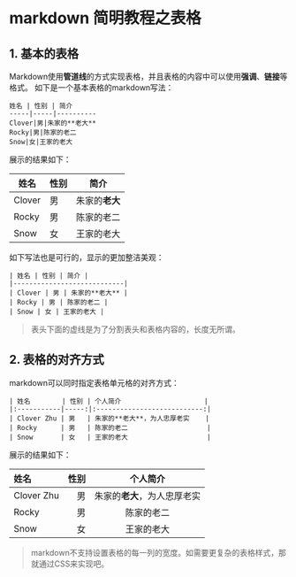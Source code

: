 # markdown 简明教程之表格

## 1. 基本的表格
Markdown使用**管道线**的方式实现表格，并且表格的内容中可以使用**强调**、**链接**等格式。
如下是一个基本表格的markdown写法：

```
姓名 | 性别 | 简介
-----|-----|----------
Clover|男|朱家的**老大**
Rocky|男|陈家的老二
Snow|女|王家的老大
```

展示的结果如下：

姓名 | 性别 | 简介
-----|-----|----------
Clover|男|朱家的**老大**
Rocky|男|陈家的老二
Snow|女|王家的老大

如下写法也是可行的，显示的更加整洁美观：

```
| 姓名 | 性别 | 简介 |
|----------------------------|
| Clover | 男 | 朱家的**老大** |
| Rocky | 男 | 陈家的老二 |
| Snow | 女 | 王家的老大 |
```

> 表头下面的虚线是为了分割表头和表格内容的，长度无所谓。

## 2. 表格的对齐方式
markdown可以同时指定表格单元格的对齐方式：

```
| 姓名        | 性别 | 个人简介                     |
|:-----------|-----:|:---------------------------:|
| Clover Zhu | 男   | 朱家的**老大**，为人忠厚老实    |
| Rocky      | 男   | 陈家的老二                    |
| Snow       | 女   | 王家的老大                    |
```

展示的结果如下：

| 姓名        | 性别 | 个人简介                     |
|:-----------|-----:|:---------------------------:|
| Clover Zhu | 男   | 朱家的**老大**，为人忠厚老实    |
| Rocky      | 男   | 陈家的老二                    |
| Snow       | 女   | 王家的老大                    |

> markdown不支持设置表格的每一列的宽度。如需要更复杂的表格样式，那就通过CSS来实现吧。